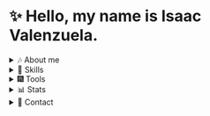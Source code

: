 # ✨ Hello, my name is Isaac Valenzuela.
<details>
  <summary>🎶 About me</summary>
  I'm 17, a full-stack web developer, Discord bot developer, passionate about languages and music, and always up for learning new tech for web development.
</details>

<details>
  <summary>🌹 Skills</summary>
  <a href="https://developer.mozilla.org/en-US/docs/Web/HTML" target="_blank">
    <img src="https://skillicons.dev/icons?i=html" alt="HTML" />
  </a>
  <a href="https://developer.mozilla.org/en-US/docs/Web/CSS" target="_blank">
    <img src="https://skillicons.dev/icons?i=css" alt="CSS" />
  </a>
  <a href="https://developer.mozilla.org/en-US/docs/Web/JavaScript" target="_blank">
    <img src="https://skillicons.dev/icons?i=js" alt="JavaScript" />
  </a>
  <a href="https://www.typescriptlang.org/" target="_blank">
    <img src="https://skillicons.dev/icons?i=ts" alt="TypeScript" />
  </a>
  <a href="https://reactjs.org/" target="_blank">
    <img src="https://skillicons.dev/icons?i=react" alt="React" />
  </a>
  <a href="https://expressjs.com/" target="_blank">
    <img src="https://skillicons.dev/icons?i=express" alt="Express" />
  </a>
  <a href="https://graphql.org/" target="_blank">
    <img src="https://skillicons.dev/icons?i=graphql" alt="GraphQL" />
  </a>
  <a href="https://www.mongodb.com/" target="_blank">
    <img src="https://skillicons.dev/icons?i=mongodb" alt="MongoDB" />
  </a>
  <a href="https://discord.js.org/" target="_blank">
    <img src="https://skillicons.dev/icons?i=discordjs" alt="Discord.js" />
  </a>
  <a href="https://getbootstrap.com/" target="_blank">
    <img src="https://skillicons.dev/icons?i=bootstrap" alt="Bootstrap" />
  </a>
</details>

<details>
  <summary>🎆 Tools</summary>
  <a href="https://www.linux.org/" target="_blank">
    <img src="https://skillicons.dev/icons?i=linux" alt="Linux" />
  </a>
  <a href="https://vitejs.dev/" target="_blank">
    <img src="https://skillicons.dev/icons?i=vite" alt="Vite" />
  </a>
  <a href="https://www.npmjs.com/" target="_blank">
    <img src="https://skillicons.dev/icons?i=npm" alt="npm" />
  </a>
  <a href="https://bun.sh/" target="_blank">
    <img src="https://skillicons.dev/icons?i=bun" alt="Bun" />
  </a>
  <a href="https://nodejs.org/" target="_blank">
    <img src="https://skillicons.dev/icons?i=nodejs" alt="Node.js" />
  </a>
  <a href="https://git-scm.com/" target="_blank">
    <img src="https://skillicons.dev/icons?i=git" alt="Git" />
  </a>
  <a href="https://tailwindcss.com/" target="_blank">
    <img src="https://skillicons.dev/icons?i=tailwind" alt="Tailwind CSS" />
  </a>
</details>
<details>
  <summary>📊 Stats</summary>
  <img src="https://github-readme-stats.vercel.app/api/top-langs/?username=isaacjvg&langs_count=8&theme=tokyonight" alt="Top Langs"/>
  <img src="https://github-readme-stats.vercel.app/api?username=isaacjvg&show_icons=true&theme=tokyonight" alt="Github Stats" />
</details>
<details>
  <summary>👥 Contact</summary>
  <a href=https.//instagram.com/isaacelmaspro_" target="_blank">
    <img src="https://skillicons.dev/icons?i=instagram" alt="Instagram" />
  </a>
  <a href=https.//discord.com/users/681950080747700246" target="_blank">
    <img src="https://skillicons.dev/icons?i=discord" alt="Discord" />
  </a>
</details>
